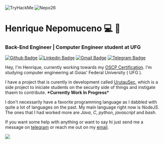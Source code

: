 <img src="https://tryhackme-badges.s3.amazonaws.com/Nepo26.png" alt="TryHackMe">
<img src="https://komarev.com/ghpvc/?username=Nepo26&label=Profile%20Hits&color=0e75b6&style=flat" alt="Nepo26" />


# Henrique Nepomuceno :computer: :baby_chick:
### Back-End Engineer | Computer Engineer student at UFG

[![Github Badge](https://img.shields.io/badge/-Github-000?style=flat-square&logo=Github&logoColor=white&link=https://github.com/Nepo26)](https://github.com/Nepo26)
[![Linkedin Badge](https://img.shields.io/badge/-LinkedIn-blue?style=flat-square&logo=Linkedin&logoColor=white&link=https://www.linkedin.com/in/henrique-nepomuceno/)](https://www.linkedin.com/in/henrique-nepomuceno/)
[![Gmail Badge](https://img.shields.io/badge/-Gmail-c14438?style=flat-square&logo=Gmail&logoColor=white&link=mailto:nepo26.hn@gmail.com)](mailto:nepo26.hn@gmail.com)
[![Telegram Badge](https://img.shields.io/badge/-Telegram-white?style=flat-square&logo=Telegram&logoColor=black)](https://t.me/Nepo26)

Hey, I'm Henrique, currently working towards my [OSCP Certification](https://www.offensive-security.com/pwk-oscp/).
I'm studying computer engineering at Goias' Federal University ( UFG ).

I have a project that is curently in development called [UrutauSec](urutausec.com.br), which is a side project to iniciate students on the security side of things and instigate thaem to contribute. **\*Currently Work In Progress\***

I don't necessarily have a favorite programming language as I dabbled with quite a lot of languages on the past. My main language right now is _NodeJS_. The ones that I had worked more are _Java_, _C_, _python_, _javascript_ and _bash_.

If you want some help with anything or want to say hi just send me a message on [telegram](https://t.me/Nepo26) or reach me out on my [email](mailto:nepo26.hn@gmail.com).

![](https://hit.yhype.me/github/profile?user_id=36644628)
